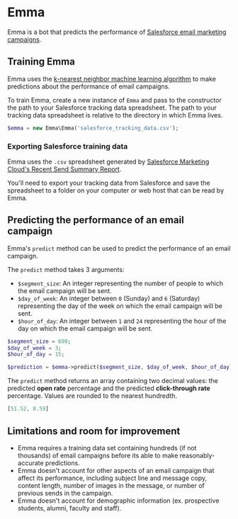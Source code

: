 # Emma

Emma is a bot that predicts the performance of [Salesforce email marketing campaigns](https://salesforce.communications.iu.edu/).

## Training Emma

Emma uses the [k-nearest neighbor machine learning algorithm](https://machinelearningmastery.com/k-nearest-neighbors-for-machine-learning/) to make predictions about the performance of email campaigns.

To train Emma, create a new instance of `Emma` and pass to the constructor the path to your Salesforce tracking data spreadsheet. The path to your tracking data spreadsheet is relative to the directory in which Emma lives.

```php
$emma = new Emma\Emma('salesforce_tracking_data.csv');
```

### Exporting Salesforce training data

Emma uses the `.csv` spreadsheet generated by [Salesforce Marketing Cloud's Recent Send Summary Report](https://help.salesforce.com/articleView?id=mc_re_recent_email_sending_summary_report.htm&type=5). 

You'll need to export your tracking data from Salesforce and save the spreadsheet to a folder on your computer or web host that can be read by Emma.

## Predicting the performance of an email campaign

Emma's `predict` method can be used to predict the performance of an email campaign.

The `predict` method takes 3 arguments:

- `$segment_size`: An integer representing the number of people to which the email campaign will be sent.
- `$day_of_week`: An integer between `0` (Sunday) and `6` (Saturday) representing the day of the week on which the email campaign will be sent.
- `$hour_of_day`: An integer between `1` and `24` representing the hour of the day on which the email campaign will be sent.

```php
$segment_size = 600;
$day_of_week = 3;
$hour_of_day = 15;

$prediction = $emma->predict($segment_size, $day_of_week, $hour_of_day);
```

The `predict` method returns an array containing two decimal values: the predicted **open rate** percentage and the predicted **click-through rate** percentage. Values are rounded to the nearest hundredth.

```php
[51.52, 8.59]
```

## Limitations and room for improvement

- Emma requires a training data set containing hundreds (if not thousands) of email campaigns before its able to make reasonably-accurate predictions.
- Emma doesn't account for other aspects of an email campaign that affect its performance, including subject line and message copy, content length, number of images in the message, or number of previous sends in the campaign.
- Emma doesn't account for demographic information (ex. prospective students, alumni, faculty and staff).